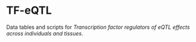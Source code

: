 # TF-eQTL
Data tables and scripts for <i>Transcription factor regulators of eQTL effects across individuals and tissues</i>.
